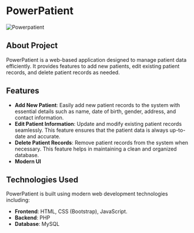 # PowerPatient

![Powerpatient](https://github.com/elangmra/PowerPatient/assets/91105961/35980ebb-9a07-4046-9d50-9d6a9d331b0c)

## About Project
PowerPatient is a web-based application designed to manage patient data efficiently. It provides features to add new patients, edit existing patient records, and delete patient records as needed.

## Features
- **Add New Patient**: Easily add new patient records to the system with essential details such as name, date of birth, gender, address, and contact information.
- **Edit Patient Information**: Update and modify existing patient records seamlessly. This feature ensures that the patient data is always up-to-date and accurate.
- **Delete Patient Records**: Remove patient records from the system when necessary. This feature helps in maintaining a clean and organized database.
- **Modern UI**

## Technologies Used
PowerPatient is built using modern web development technologies including:
- **Frontend**: HTML, CSS (Bootstrap), JavaScript.
- **Backend**: PHP
- **Database**: MySQL
